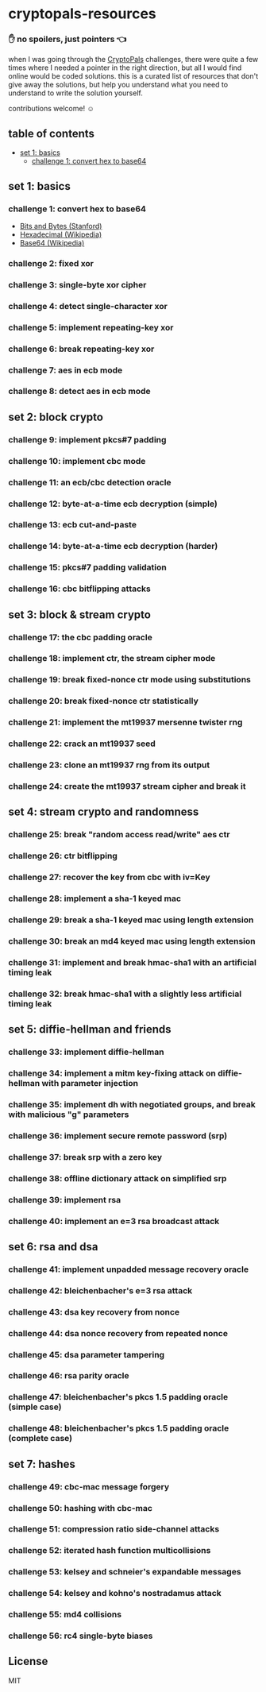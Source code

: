 # cryptopals-resources

### :raised_hand: no spoilers, just pointers :point_left:
when I was going through the [CryptoPals](https://cryptopals.com) challenges, there were quite a few times where I needed a pointer in the right direction, but all I would find online would be coded solutions. this is a curated list of resources that don't give away the solutions, but help you understand what you need to understand to write the solution yourself.

contributions welcome! :relaxed:

## table of contents
- [set 1: basics](#set-1-basics)
  - [challenge 1: convert hex to base64](#challenge-1-convert-hex-to-base64)

## set 1: basics
### __challenge 1__: convert hex to base64
- [Bits and Bytes (Stanford)](https://web.stanford.edu/class/cs101/bits-bytes.html)
- [Hexadecimal (Wikipedia)](https://en.wikipedia.org/wiki/Hexadecimal)
- [Base64 (Wikipedia)](https://en.wikipedia.org/wiki/Base64)

### __challenge 2__: fixed xor
### __challenge 3__: single-byte xor cipher
### __challenge 4__: detect single-character xor
### __challenge 5__: implement repeating-key xor
### __challenge 6__: break repeating-key xor
### __challenge 7__: aes in ecb mode
### __challenge 8__: detect aes in ecb mode

## set 2: block crypto
### __challenge 9__: implement pkcs#7 padding
### __challenge 10__: implement cbc mode
### __challenge 11__: an ecb/cbc detection oracle
### __challenge 12__: byte-at-a-time ecb decryption (simple)
### __challenge 13__: ecb cut-and-paste
### __challenge 14__: byte-at-a-time ecb decryption (harder)
### __challenge 15__: pkcs#7 padding validation
### __challenge 16__: cbc bitflipping attacks

## set 3: block & stream crypto
### __challenge 17__: the cbc padding oracle
### __challenge 18__: implement ctr, the stream cipher mode
### __challenge 19__: break fixed-nonce ctr mode using substitutions
### __challenge 20__: break fixed-nonce ctr statistically
### __challenge 21__: implement the mt19937 mersenne twister rng
### __challenge 22__: crack an mt19937 seed
### __challenge 23__: clone an mt19937 rng from its output
### __challenge 24__: create the mt19937 stream cipher and break it

## set 4: stream crypto and randomness
### __challenge 25__: break "random access read/write" aes ctr
### __challenge 26__: ctr bitflipping
### __challenge 27__: recover the key from cbc with iv=Key
### __challenge 28__: implement a sha-1 keyed mac
### __challenge 29__: break a sha-1 keyed mac using length extension
### __challenge 30__: break an md4 keyed mac using length extension
### __challenge 31__: implement and break hmac-sha1 with an artificial timing leak
### __challenge 32__: break hmac-sha1 with a slightly less artificial timing leak

## set 5: diffie-hellman and friends
### __challenge 33__: implement diffie-hellman
### __challenge 34__: implement a mitm key-fixing attack on diffie-hellman with parameter injection
### __challenge 35__: implement dh with negotiated groups, and break with malicious "g" parameters
### __challenge 36__: implement secure remote password (srp)
### __challenge 37__: break srp with a zero key
### __challenge 38__: offline dictionary attack on simplified srp
### __challenge 39__: implement rsa
### __challenge 40__: implement an e=3 rsa broadcast attack

## set 6: rsa and dsa
### __challenge 41__: implement unpadded message recovery oracle
### __challenge 42__: bleichenbacher's e=3 rsa attack
### __challenge 43__: dsa key recovery from nonce
### __challenge 44__: dsa nonce recovery from repeated nonce
### __challenge 45__: dsa parameter tampering
### __challenge 46__: rsa parity oracle
### __challenge 47__: bleichenbacher's pkcs 1.5 padding oracle (simple case)
### __challenge 48__: bleichenbacher's pkcs 1.5 padding oracle (complete case)

## set 7: hashes
### __challenge 49__: cbc-mac message forgery
### __challenge 50__: hashing with cbc-mac
### __challenge 51__: compression ratio side-channel attacks
### __challenge 52__: iterated hash function multicollisions
### __challenge 53__: kelsey and schneier's expandable messages
### __challenge 54__: kelsey and kohno's nostradamus attack
### __challenge 55__: md4 collisions
### __challenge 56__: rc4 single-byte biases

## License
MIT